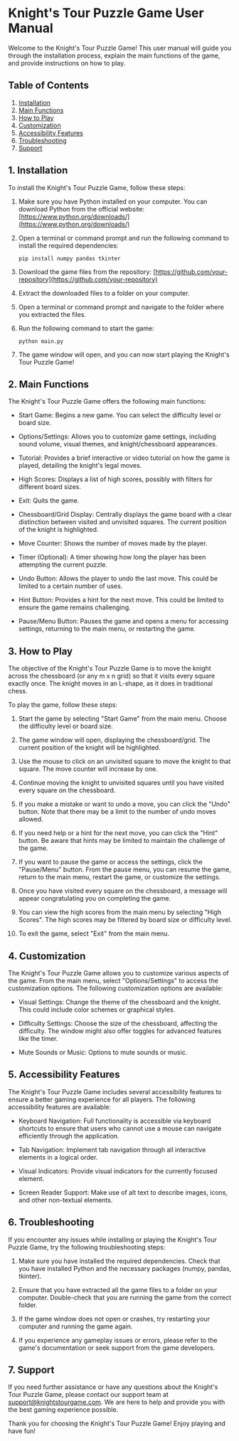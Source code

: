 # Knight's Tour Puzzle Game User Manual

Welcome to the Knight's Tour Puzzle Game! This user manual will guide you through the installation process, explain the main functions of the game, and provide instructions on how to play.

## Table of Contents
1. [Installation](#installation)
2. [Main Functions](#main-functions)
3. [How to Play](#how-to-play)
4. [Customization](#customization)
5. [Accessibility Features](#accessibility-features)
6. [Troubleshooting](#troubleshooting)
7. [Support](#support)

## 1. Installation <a name="installation"></a>

To install the Knight's Tour Puzzle Game, follow these steps:

1. Make sure you have Python installed on your computer. You can download Python from the official website: [https://www.python.org/downloads/](https://www.python.org/downloads/)

2. Open a terminal or command prompt and run the following command to install the required dependencies:

   ```
   pip install numpy pandas tkinter
   ```

3. Download the game files from the repository: [https://github.com/your-repository](https://github.com/your-repository)

4. Extract the downloaded files to a folder on your computer.

5. Open a terminal or command prompt and navigate to the folder where you extracted the files.

6. Run the following command to start the game:

   ```
   python main.py
   ```

7. The game window will open, and you can now start playing the Knight's Tour Puzzle Game!

## 2. Main Functions <a name="main-functions"></a>

The Knight's Tour Puzzle Game offers the following main functions:

- Start Game: Begins a new game. You can select the difficulty level or board size.

- Options/Settings: Allows you to customize game settings, including sound volume, visual themes, and knight/chessboard appearances.

- Tutorial: Provides a brief interactive or video tutorial on how the game is played, detailing the knight's legal moves.

- High Scores: Displays a list of high scores, possibly with filters for different board sizes.

- Exit: Quits the game.

- Chessboard/Grid Display: Centrally displays the game board with a clear distinction between visited and unvisited squares. The current position of the knight is highlighted.

- Move Counter: Shows the number of moves made by the player.

- Timer (Optional): A timer showing how long the player has been attempting the current puzzle.

- Undo Button: Allows the player to undo the last move. This could be limited to a certain number of uses.

- Hint Button: Provides a hint for the next move. This could be limited to ensure the game remains challenging.

- Pause/Menu Button: Pauses the game and opens a menu for accessing settings, returning to the main menu, or restarting the game.

## 3. How to Play <a name="how-to-play"></a>

The objective of the Knight's Tour Puzzle Game is to move the knight across the chessboard (or any m x n grid) so that it visits every square exactly once. The knight moves in an L-shape, as it does in traditional chess.

To play the game, follow these steps:

1. Start the game by selecting "Start Game" from the main menu. Choose the difficulty level or board size.

2. The game window will open, displaying the chessboard/grid. The current position of the knight will be highlighted.

3. Use the mouse to click on an unvisited square to move the knight to that square. The move counter will increase by one.

4. Continue moving the knight to unvisited squares until you have visited every square on the chessboard.

5. If you make a mistake or want to undo a move, you can click the "Undo" button. Note that there may be a limit to the number of undo moves allowed.

6. If you need help or a hint for the next move, you can click the "Hint" button. Be aware that hints may be limited to maintain the challenge of the game.

7. If you want to pause the game or access the settings, click the "Pause/Menu" button. From the pause menu, you can resume the game, return to the main menu, restart the game, or customize the settings.

8. Once you have visited every square on the chessboard, a message will appear congratulating you on completing the game.

9. You can view the high scores from the main menu by selecting "High Scores". The high scores may be filtered by board size or difficulty level.

10. To exit the game, select "Exit" from the main menu.

## 4. Customization <a name="customization"></a>

The Knight's Tour Puzzle Game allows you to customize various aspects of the game. From the main menu, select "Options/Settings" to access the customization options. The following customization options are available:

- Visual Settings: Change the theme of the chessboard and the knight. This could include color schemes or graphical styles.

- Difficulty Settings: Choose the size of the chessboard, affecting the difficulty. The window might also offer toggles for advanced features like the timer.

- Mute Sounds or Music: Options to mute sounds or music.

## 5. Accessibility Features <a name="accessibility-features"></a>

The Knight's Tour Puzzle Game includes several accessibility features to ensure a better gaming experience for all players. The following accessibility features are available:

- Keyboard Navigation: Full functionality is accessible via keyboard shortcuts to ensure that users who cannot use a mouse can navigate efficiently through the application.

- Tab Navigation: Implement tab navigation through all interactive elements in a logical order.

- Visual Indicators: Provide visual indicators for the currently focused element.

- Screen Reader Support: Make use of alt text to describe images, icons, and other non-textual elements.

## 6. Troubleshooting <a name="troubleshooting"></a>

If you encounter any issues while installing or playing the Knight's Tour Puzzle Game, try the following troubleshooting steps:

1. Make sure you have installed the required dependencies. Check that you have installed Python and the necessary packages (numpy, pandas, tkinter).

2. Ensure that you have extracted all the game files to a folder on your computer. Double-check that you are running the game from the correct folder.

3. If the game window does not open or crashes, try restarting your computer and running the game again.

4. If you experience any gameplay issues or errors, please refer to the game's documentation or seek support from the game developers.

## 7. Support <a name="support"></a>

If you need further assistance or have any questions about the Knight's Tour Puzzle Game, please contact our support team at support@knightstourgame.com. We are here to help and provide you with the best gaming experience possible.

Thank you for choosing the Knight's Tour Puzzle Game! Enjoy playing and have fun!

```